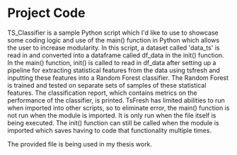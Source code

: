 # Project Code

TS_Classifier is a sample Python script which I'd like to use to showcase some coding logic and use of the main() function in Python which allows the user to increase modularity. In this script, a dataset called 'data_ts' is read in and converted into a dataframe called df_data in the init() function. In the main() function, init() is called to read in df_data after setting up a pipeline for extracting statistical features from the data using tsfresh and inputting these features into a Random Forest classifier. The Random Forest is trained and tested on separate sets of samples of these statistical features. The classification report, which contains metrics on the performance of the classifier, is printed. TsFresh has limited abilities to run when imported into other scripts, so to eliminate error, the main() function is not run when the module is imported. It is only run when the file itself is being executed. The init() function can still be called when the module is imported which saves having to code that functionality multiple times. 

The provided file is being used in my thesis work. 
